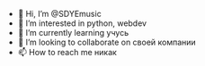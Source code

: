 - 👋 Hi, I’m @SDYEmusic
- 👀 I’m interested in python, webdev
- 🌱 I’m currently learning учусь
- 💞️ I’m looking to collaborate on своей компании
- 📫 How to reach me никак

<!---
SDYEmusic/SDYEmusic is a ✨ special ✨ repository because its `README.md` (this file) appears on your GitHub profile.
You can click the Preview link to take a look at your changes.
--->

